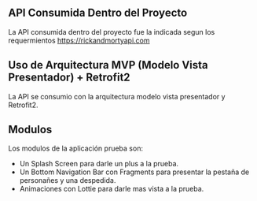 ## API Consumida Dentro del Proyecto

La API consumida dentro del proyecto fue la indicada segun los requermientos https://rickandmortyapi.com

## Uso de Arquitectura MVP (Modelo Vista Presentador) + Retrofit2

La API se consumio con la arquitectura modelo vista presentador y Retrofit2.

## Modulos

Los modulos de la aplicación prueba son:
- Un Splash Screen para darle un plus a la prueba.
- Un Bottom Navigation Bar con Fragments para presentar la pestaña de personañes y una despedida.
- Animaciones con Lottie para darle mas vista a la prueba.


